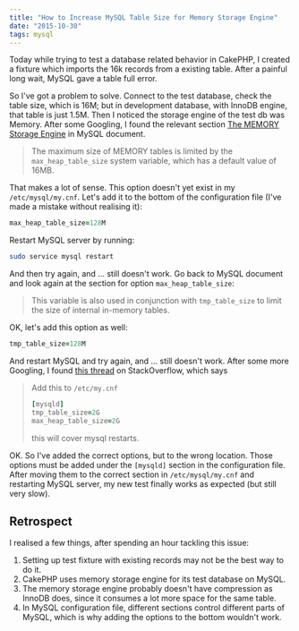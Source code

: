 ```yaml
---
title: "How to Increase MySQL Table Size for Memory Storage Engine"
date: "2015-10-30"
tags: mysql
---
```


Today while trying to test a database related behavior in CakePHP, I created a
fixture which imports the 16k records from a existing table. After a painful
long wait, MySQL gave a table full error.

So I've got a problem to solve. Connect to the test database, check the table
size, which is 16M; but in development database, with InnoDB engine, that table
is just 1.5M. Then I noticed the storage engine of the test db was Memory. After
some Googling, I found the relevant section [The MEMORY Storage
Engine](https://dev.mysql.com/doc/refman/5.6/en/memory-storage-engine.html) in
MySQL document.

> The maximum size of MEMORY tables is limited by the `max_heap_table_size`
> system variable, which has a default value of 16MB.

That makes a lot of sense. This option doesn't yet exist in my
`/etc/mysql/my.cnf`. Let's add it to the bottom of the configuration file (I've
made a mistake without realising it):

```ruby
max_heap_table_size=128M
```

Restart MySQL server by running:

```bash
sudo service mysql restart
```

And then try again, and ... still doesn't work. Go back to MySQL document and
look again at the section for option `max_heap_table_size`:

> This variable is also used in conjunction with `tmp_table_size` to limit the
> size of internal in-memory tables.

OK, let's add this option as well:

```ruby
tmp_table_size=128M
```

And restart MySQL and try again, and ... still doesn't work. After some more
Googling, I found [this
thread](http://stackoverflow.com/questions/9842720/how-to-make-the-mysql-memory-engine-store-more-data)
on StackOverflow, which says

> Add this to `/etc/my.cnf`
>
> ```ruby
> [mysqld]
> tmp_table_size=2G
> max_heap_table_size=2G
> ```
>
> this will cover mysql restarts.

OK. So I've added the correct options, but to the wrong location. Those options
must be added under the `[mysqld]` section in the configuration file. After
moving them to the correct section in `/etc/mysql/my.cnf` and restarting MySQL
server, my new test finally works as expected (but still very slow).

## Retrospect

I realised a few things, after spending an hour tackling this issue:

1. Setting up test fixture with existing records may not be the best way to do
   it.
2. CakePHP uses memory storage engine for its test database on MySQL.
3. The memory storage engine probably doesn't have compression as InnoDB does,
   since it consumes a lot more space for the same table.
4. In MySQL configuration file, different sections control different parts of
   MySQL, which is why adding the options to the bottom wouldn't work.

